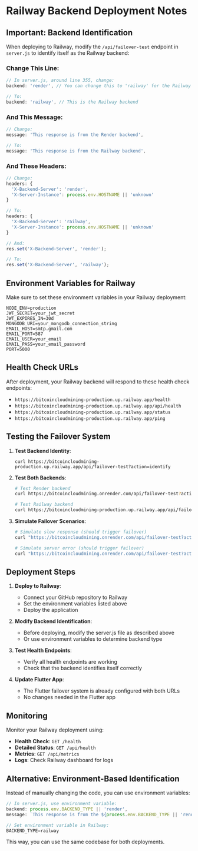 # Railway Backend Deployment Notes

## Important: Backend Identification

When deploying to Railway, modify the `/api/failover-test` endpoint in `server.js` to identify itself as the Railway backend:

### Change This Line:

```javascript
// In server.js, around line 355, change:
backend: 'render', // You can change this to 'railway' for the Railway deployment

// To:
backend: 'railway', // This is the Railway backend
```

### And This Message:

```javascript
// Change:
message: 'This response is from the Render backend',

// To:
message: 'This response is from the Railway backend',
```

### And These Headers:

```javascript
// Change:
headers: {
  'X-Backend-Server': 'render',
  'X-Server-Instance': process.env.HOSTNAME || 'unknown'
}

// To:
headers: {
  'X-Backend-Server': 'railway',
  'X-Server-Instance': process.env.HOSTNAME || 'unknown'
}

// And:
res.set('X-Backend-Server', 'render');

// To:
res.set('X-Backend-Server', 'railway');
```

## Environment Variables for Railway

Make sure to set these environment variables in your Railway deployment:

```
NODE_ENV=production
JWT_SECRET=your_jwt_secret
JWT_EXPIRES_IN=30d
MONGODB_URI=your_mongodb_connection_string
EMAIL_HOST=smtp.gmail.com
EMAIL_PORT=587
EMAIL_USER=your_email
EMAIL_PASS=your_email_password
PORT=5000
```

## Health Check URLs

After deployment, your Railway backend will respond to these health check endpoints:

- `https://bitcoincloudmining-production.up.railway.app/health`
- `https://bitcoincloudmining-production.up.railway.app/api/health`
- `https://bitcoincloudmining-production.up.railway.app/status`
- `https://bitcoincloudmining-production.up.railway.app/ping`

## Testing the Failover System

1. **Test Backend Identity**:
   ```
   curl https://bitcoincloudmining-production.up.railway.app/api/failover-test?action=identify
   ```

2. **Test Both Backends**:
   ```bash
   # Test Render backend
   curl https://bitcoincloudmining.onrender.com/api/failover-test?action=identify
   
   # Test Railway backend  
   curl https://bitcoincloudmining-production.up.railway.app/api/failover-test?action=identify
   ```

3. **Simulate Failover Scenarios**:
   ```bash
   # Simulate slow response (should trigger failover)
   curl "https://bitcoincloudmining.onrender.com/api/failover-test?action=delay&ms=5000"
   
   # Simulate server error (should trigger failover)
   curl "https://bitcoincloudmining.onrender.com/api/failover-test?action=error"
   ```

## Deployment Steps

1. **Deploy to Railway**:
   - Connect your GitHub repository to Railway
   - Set the environment variables listed above
   - Deploy the application

2. **Modify Backend Identification**:
   - Before deploying, modify the server.js file as described above
   - Or use environment variables to determine backend type

3. **Test Health Endpoints**:
   - Verify all health endpoints are working
   - Check that the backend identifies itself correctly

4. **Update Flutter App**:
   - The Flutter failover system is already configured with both URLs
   - No changes needed in the Flutter app

## Monitoring

Monitor your Railway deployment using:

- **Health Check**: `GET /health`
- **Detailed Status**: `GET /api/health`
- **Metrics**: `GET /api/metrics`
- **Logs**: Check Railway dashboard for logs

## Alternative: Environment-Based Identification

Instead of manually changing the code, you can use environment variables:

```javascript
// In server.js, use environment variable:
backend: process.env.BACKEND_TYPE || 'render',
message: `This response is from the ${process.env.BACKEND_TYPE || 'render'} backend`,

// Set environment variable in Railway:
BACKEND_TYPE=railway
```

This way, you can use the same codebase for both deployments.